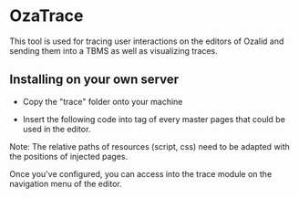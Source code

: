 # OzaTrace
This tool is used for tracing user interactions on the editors of Ozalid and sending them into a TBMS as well as visualizing traces.

## Installing on your own server
- Copy the "trace" folder onto your machine
- Insert the following code into <head> tag of every master pages that could be used in the editor.

	<script type="text/javascript" src="trace/jquery.js"></script>
    <script type="text/javascript" src="trace/collector.js"></script>
	<script type="text/javascript" src="trace/d3.v3.js"></script>
    <script type="text/javascript" src="trace/fisheye.js"></script>
    <link href="trace/css/trace.css" rel="stylesheet">
    <script type="text/javascript" src="trace/main.js"></script>

Note: The relative paths of resources (script, css) need to be adapted with the positions of injected pages.

Once you've configured, you can access into the trace module on the navigation menu of the editor.
